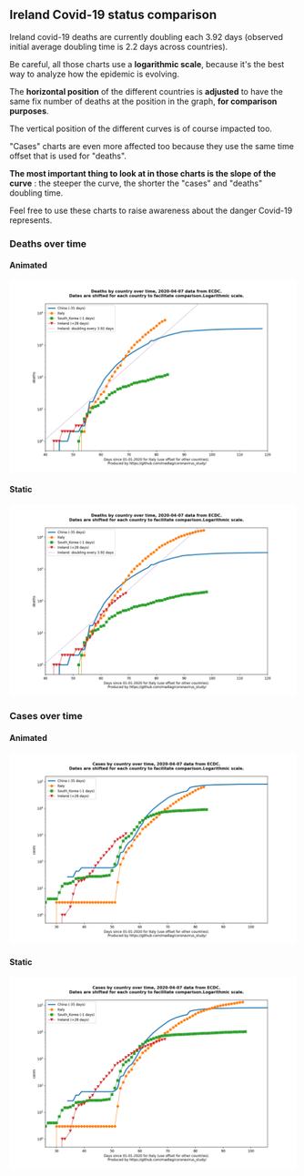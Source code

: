 ## Ireland Covid-19 status comparison 

Ireland covid-19 deaths are currently doubling each 3.92 days (observed initial average doubling time is 2.2 days across countries).



Be careful, all those charts use a **logarithmic scale**, because it's the best way to analyze how the epidemic is evolving.
 
The **horizontal position** of the different countries is **adjusted** to have the same fix number of deaths at the position in the graph, **for comparison purposes**.

The vertical position of the different curves is of course impacted too.

"Cases" charts are even more affected too because they use the same time offset that is used for "deaths".

**The most important thing to look at in those charts is the slope of the curve** : the steeper the curve, the shorter the "cases" and "deaths" doubling time.

Feel free to use these charts to raise awareness about the danger Covid-19 represents. 


 
### Deaths over time
 
#### Animated
![Ireland covid-19 deaths animated chart](https://raw.githubusercontent.com/madlag/coronavirus_study/master/notebooks/graphs/2020-04-07/countries/Ireland/2020-04-07_Ireland_deaths.gif "Ireland covid-19 deaths animated chart")   
 
#### Static
![Ireland covid-19 deaths static chart](https://raw.githubusercontent.com/madlag/coronavirus_study/master/notebooks/graphs/2020-04-07/countries/Ireland/2020-04-07_Ireland_deaths.png "Ireland covid-19 deaths static chart")   

 
### Cases over time
 
#### Animated
![Ireland covid-19 cases animated chart](https://raw.githubusercontent.com/madlag/coronavirus_study/master/notebooks/graphs/2020-04-07/countries/Ireland/2020-04-07_Ireland_cases.gif "Ireland covid-19 cases animated chart")   
 
#### Static
![Ireland covid-19 cases static chart](https://raw.githubusercontent.com/madlag/coronavirus_study/master/notebooks/graphs/2020-04-07/countries/Ireland/2020-04-07_Ireland_cases.png "Ireland covid-19 cases static chart")   

